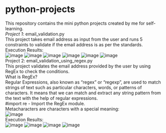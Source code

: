 # python-projects
This repository contains the mini python projects created by me for self-learning.<br />
*Project 1*: email_validation.py<br />
This project takes email address as input from the user and runs 5 constraints to validate if the email address is as per the standards.<br />
Execution Results:<br />
![image](https://user-images.githubusercontent.com/98147893/162733221-94d0f54f-c503-461b-a9ee-9c80aa9f391c.png)
![image](https://user-images.githubusercontent.com/98147893/162733357-23855f51-5ac2-4328-aee1-831127602901.png)
![image](https://user-images.githubusercontent.com/98147893/162733492-53617383-a152-42b7-adb3-d8128a4365b2.png)
![image](https://user-images.githubusercontent.com/98147893/162733577-6bfc84a5-8e3a-4cf3-8bae-1c5319b96426.png)
![image](https://user-images.githubusercontent.com/98147893/162733669-2ecc38fe-e97e-4d34-ada3-cd4904e73be2.png)
![image](https://user-images.githubusercontent.com/98147893/162733757-655d7a0f-505c-4806-aa33-0c99492b2b34.png)
<br />
Project 2: email_validation_using_regex.py<br />
This project validates the email address provided by the user by using RegEx to check the conditions.<br />
What is RegEx?<br />
Regular Expressions, also known as “regex” or “regexp”, are used to match strings of text such as particular characters, words, or patterns of characters. It means that we can match and extract any string pattern from the text with the help of regular expressions.<br />
#import re - Import the RegEx module.<br />
Metacharacters are characters with a special meaning:<br />
![image](https://user-images.githubusercontent.com/98147893/162951118-5b859806-acaf-4f5b-a8f7-52d0581a4089.png)
<br />
Execution Results:<br />
![image](https://user-images.githubusercontent.com/98147893/162951456-148dc348-d7af-4614-b8e8-48a04c6385ae.png)
![image](https://user-images.githubusercontent.com/98147893/162951525-9037e87a-8d88-4c57-9cdc-4761398f7b36.png)
![image](https://user-images.githubusercontent.com/98147893/162951665-afb7d42a-2edb-43b7-946f-44d56d9bf1d0.png)
![image](https://user-images.githubusercontent.com/98147893/162951737-0d259164-8cb5-4942-8741-817fff19fd1b.png)



